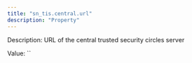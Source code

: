 ```yaml
---
title: "sn_tis.central.url"
description: "Property"
---
```


Description: URL of the central trusted security circles server

Value: ``